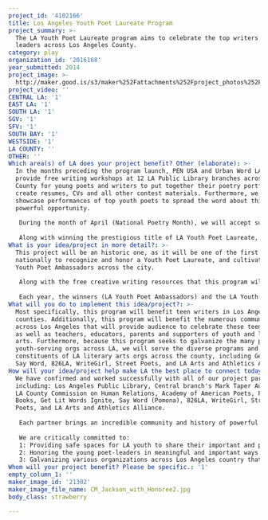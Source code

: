 ```yaml
---
project_id: '4102166'
title: Los Angeles Youth Poet Laureate Program
project_summary: >-
  The LA Youth Poet Laureate program aims to celebrate the top writers and youth
  leaders across Los Angeles County.
category: play
organization_id: '2016168'
year_submitted: 2014
project_image: >-
  http://maker.good.is/s3/maker%252Fattachments%252Fproject_photos%252Fimages%252F21302%252Fdisplay%252FCM_Jackson_with_Honoree2.jpg=c570x385
project_video: ''
CENTRAL LA: '1'
EAST LA: '1'
SOUTH LA: '1'
SGV: '1'
SFV: '1'
SOUTH BAY: '1'
WESTSIDE: '1'
LA COUNTY: ''
OTHER: ''
Which area(s) of LA does your project benefit? Other (elaborate): >-
  In the months preceding the program launch, PEN USA and Urban Word LA will
  provide free writing workshops at 12 LA Public Library branches across LA
  County for young poets and writers to put together their poetry portfolios,
  create resumes, CVs and all other contest materials. Furthermore, we will host
  showcase performances of top youth poets to spread the word about this
  powerful opportunity.
   
   During the month of April (National Poetry Month), we will accept submissions from young poets, writers, leaders and activists ages 13-19 from across Los Angeles County who are interested in representing Los Angeles as the inaugural LA Youth Poet Laureate. A group of esteemed judges (including California Poet Laureate Juan Felipe Herrera) will chose 12 Finalists, all given the distinction of LA Poet Ambassador, and we will select one youth to be honored with the title of LA Youth Poet Laureate at the Poet Laureate Commencement Performance at LA Public Library’s Mark Taper Auditorium.
   
   Along with winning the prestigious title of LA Youth Poet Laureate, the winning poet will also win a book deal from Penmanship Books to publish their first collection of poems, as well as a library tour. The LA Youth Poet Laureate and the LA Poet Ambassadors will have numerous opportunities and platforms to share their powerful voices, their leadership, and love of Los Angeles at numerous events across the county. Urban Word Los Angeles and our many partners recognize that youth voice and community engagement are vital for empowering young people to effect positive changes in their communities and beyond. Local partners also include Get Lit, Say Word, 826LA, Write Girl and Street Poets.
What is your idea/project in more detail?: >-
  This project will be an historic one, as it will be one of the first places
  nationally to recognize and honor a Youth Poet Laureate, and cultivate LA
  Youth Poet Ambassadors across the city. 
   
   Along with the free creative writing resources that this program will provide for teens across the county, as well as the numerous live performances, this program will help to develop and cultivate a culture that prioritizes youth voice, literary arts and poetry, and an aesthetic of 21st century artist that are socially and civically engaged. The mission of this program is to not only value art/poetry for art's sake, but also to engage social justice, diversity, and the powerful stories of our incredible city.
   
   Each year, the winners (LA Youth Poet Ambassadors) and the LA Youth Poet Laureate, will promote the values of this program, and perform across the city. These performances will be free opportunities for LA Country residents to hear what is on the minds and hearts of our city's youth. The performances and workshops will take place in libraries, theaters, parks, and community spaces and theaters.
What will you do to implement this idea/project?: >-
  Most specifically, this program will benefit teen writers in Los Angeles
  counties. Additionally, this program will benefit the numerous communities
  across Los Angeles that will provide audience to celebrate these teen voices,
  as well as teachers, educators, parents and supporters of youth and literary
  arts. Furthermore, because this program seeks to galvanize the many powerful
  youth-serving orgs across LA, we will serve the diverse programs and
  constituents of LA literary arts orgs across the county, including Get Lit,
  Say Word, 826LA, WriteGirl, Street Poets, and LA Arts and Athletics Alliance.
How will your idea/project help make LA the best place to connect today? In LA2050?: >-
  We have confirmed and worked successfully with all of our project partners
  including: Los Angeles Public Library, Central branch's Mark Taper Auditorium,
  LA County Commission on Human Relations, Academy of American Poets, Penmanship
  Books, Get Lit Words Ignite, Say Word (Pomona), 826LA, WriteGirl, Street
  Poets, and LA Arts and Athletics Alliance.
   
   Each partner brings an incredible community and history of powerful programming, reach, and powerful youth development work with teens. We are able to utilize the LA Public Library system, and the LA County Commission on Human Relations, to provide the institutional support to promote the program and provide platforms for writing and performance.
   
   We are critically committed to:
   1: Providing safe spaces for LA youth to share their important and powerful voices.
   2: Honoring the young poet-leaders in meaningful and important ways through the creation of LA Youth Poet Laureate program and LA Youth Poet Ambassadors.
   3: Galvanizing various organizations across Los Angeles country that do this life-changing work.
Whom will your project benefit? Please be specific.: '1'
empty_column_1: ''
maker_image_id: '21302'
maker_image_file_name: CM_Jackson_with_Honoree2.jpg
body_class: strawberry

---
```

